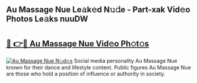 ## Au Massage Nue Le𝚊k𝚎d N𝚞𝚍e - Part-xak Vid𝚎o Photos Le𝚊ks nuuDW

# <h2><a href="http://fb4xm6.evod.top/?m=Au+Massage+Nue">🔗 👉🔴 Au Massage Nue Vid𝚎o Ph𝚘t𝚘s</a></h2>

[![Au Massage Nue N𝚞d𝚎s](https://i.imgur.com/8V9OHl7.gif)](http://fb4xm6.evod.top/?m=Au+Massage+Nue)
Social media personality Au Massage Nue known for their dance and lifestyle content. Public figures Au Massage Nue are those who hold a position of influence or authority in society. 
